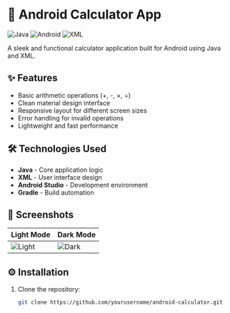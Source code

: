 # 📱 Android Calculator App

![Java](https://img.shields.io/badge/Java-ED8B00?style=for-the-badge&logo=openjdk&logoColor=white)
![Android](https://img.shields.io/badge/Android-3DDC84?style=for-the-badge&logo=android&logoColor=white)
![XML](https://img.shields.io/badge/XML-FF5733?style=for-the-badge&logo=xml&logoColor=white)

A sleek and functional calculator application built for Android using Java and XML.

## ✨ Features

- Basic arithmetic operations (+, -, ×, ÷)
- Clean material design interface
- Responsive layout for different screen sizes
- Error handling for invalid operations
- Lightweight and fast performance

## 🛠️ Technologies Used

- **Java** - Core application logic
- **XML** - User interface design
- **Android Studio** - Development environment
- **Gradle** - Build automation

## 📸 Screenshots

| Light Mode | Dark Mode |
|------------|-----------|
| ![Light](screenshots/light.png) | ![Dark](screenshots/dark.png) |

## ⚙️ Installation

1. Clone the repository:
   ```bash
   git clone https://github.com/yourusername/android-calculator.git